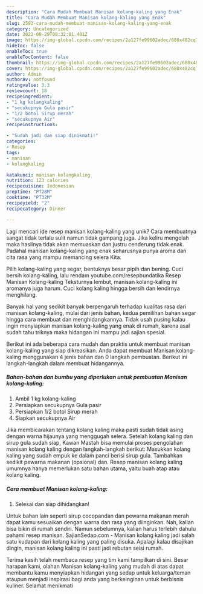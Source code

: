 ```yaml
---
description: "Cara Mudah Membuat Manisan kolang-kaling yang Enak"
title: "Cara Mudah Membuat Manisan kolang-kaling yang Enak"
slug: 2593-cara-mudah-membuat-manisan-kolang-kaling-yang-enak
category: Uncategorized
date: 2022-08-29T08:32:01.401Z
image: https://img-global.cpcdn.com/recipes/2a127fe99602adec/680x482cq70/manisan-kolang-kaling-foto-resep-utama.jpg
hideToc: false
enableToc: true
enableTocContent: false
thumbnail: https://img-global.cpcdn.com/recipes/2a127fe99602adec/680x482cq70/manisan-kolang-kaling-foto-resep-utama.jpg
cover: https://img-global.cpcdn.com/recipes/2a127fe99602adec/680x482cq70/manisan-kolang-kaling-foto-resep-utama.jpg
author: Admin
authorAv: notfound
ratingvalue: 3.3
reviewcount: 18
recipeingredient:
- "1 kg kolangkaling"
- "secukupnya Gula pasir"
- "1/2 botol Sirup merah"
- "secukupnya Air"
recipeinstructions:

- "Sudah jadi dan siap dinikmati!"
categories:
- Resep
tags:
- manisan
- kolangkaling

katakunci: manisan kolangkaling 
nutrition: 123 calories
recipecuisine: Indonesian
preptime: "PT28M"
cooktime: "PT32M"
recipeyield: "2"
recipecategory: Dinner

---
```





Lagi mencari ide resep manisan kolang-kaling yang unik? Cara membuatnya sangat tidak terlalu sulit namun tidak gampang juga. Jika keliru mengolah maka hasilnya tidak akan memuaskan dan justru cenderung tidak enak. Padahal manisan kolang-kaling yang enak seharusnya punya aroma dan cita rasa yang mampu memancing selera Kita.





Pilih kolang-kaling yang segar, bentuknya besar pipih dan bening. Cuci bersih kolang-kaling, lalu rendam youtube.com/resepbundatika Resep Manisan Kolang-kaling Teksturnya lembut, manisan kolang-kaling ini aromanya juga harum. Cuci kolang kaling hingga bersih dan lendirnya menghilang.

Banyak hal yang sedikit banyak berpengaruh terhadap kualitas rasa dari manisan kolang-kaling, mulai dari jenis bahan, kedua pemilihan bahan segar hingga cara membuat dan menghidangkannya. Tidak usah pusing kalau ingin menyiapkan manisan kolang-kaling yang enak di rumah, karena asal sudah tahu triknya maka hidangan ini mampu jadi sajian spesial.






Berikut ini ada beberapa cara mudah dan praktis untuk membuat manisan kolang-kaling yang siap dikreasikan. Anda dapat membuat Manisan kolang-kaling menggunakan 4 jenis bahan dan 0 langkah pembuatan. Berikut ini langkah-langkah dalam membuat hidangannya.

<!--inarticleads1-->

##### Bahan-bahan dan bumbu yang diperlukan untuk pembuatan Manisan kolang-kaling:

1. Ambil 1 kg kolang-kaling
1. Persiapkan secukupnya Gula pasir
1. Persiapkan 1/2 botol Sirup merah
1. Siapkan secukupnya Air


Jika membicarakan tentang kolang kaling maka pasti sudah tidak asing dengan warna hijaunya yang menggugah selera. Setelah kolang kaling dan sirup gula sudah siap, Kawan Mastah bisa memulai proses pengolahan manisan kolang kaling dengan langkah-langkah berikut: Masukkan kolang kaling yang sudah empuk ke dalam panci berisi sirup gula. Tambahkan sedikit pewarna makanan (opsional) dan. Resep manisan kolang kaling umumnya hanya memerlukan satu bahan utama, yaitu buah atap atau kolang kaling. 

<!--inarticleads2-->

##### Cara membuat Manisan kolang-kaling:


1. Selesai dan siap dihidangkan!

Untuk bahan lain seperti sirup cocopandan dan pewarna makanan merah dapat kamu sesuaikan dengan warna dan rasa yang diinginkan. Nah, kalian bisa bikin di rumah sendiri. Namun sebelumnya, kalian harus terlebih dahulu pahami resep manisan. SajianSedap.com - Manisan kolang kaling jadi salah satu kudapan dari kolang kaling yang paling disuka. Apalagi kalau disajikan dingin, manisan kolang kaling ini pasti jadi rebutan seisi rumah. 

Terima kasih telah membaca resep yang tim kami tampilkan di sini. Besar harapan kami, olahan Manisan kolang-kaling yang mudah di atas dapat membantu kamu menyiapkan hidangan yang sedap untuk keluarga/teman ataupun menjadi inspirasi bagi anda yang berkeinginan untuk berbisnis kuliner. Selamat menikmati
